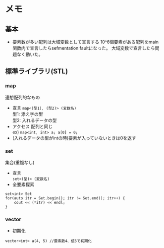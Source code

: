 # メモ
## 基本
- 要素数が多い配列は大域変数として宣言する
10^6個要素がある配列をmain関数内で宣言したらsefmentation faultになった。
大域変数で宣言したら問題なく動いた。

## 標準ライブラリ(STL)
### map
連想配列的なもの
- 宣言
`map<(型1), (型2)> (変数名)`  
型1: 添え字の型  
型2: 入れるデータの型  
- アクセス
配列と同じ  
ex) `map<int, int> a; a[0] = 0;`
- (入れるデータの型がintの時)要素が入っていないときは0を返す

### set
集合(重複なし)
- 宣言  
`set<(型)> (変数名)`
- 全要素探索
```
set<int> Set
for(auto itr = Set.begin(); itr != Set.end(); itr++) {
    cout << (*itr) << endl;
}
```

### vector
- 初期化
```
vector<int> a(4, 5) //要素数4、値5で初期化
```
